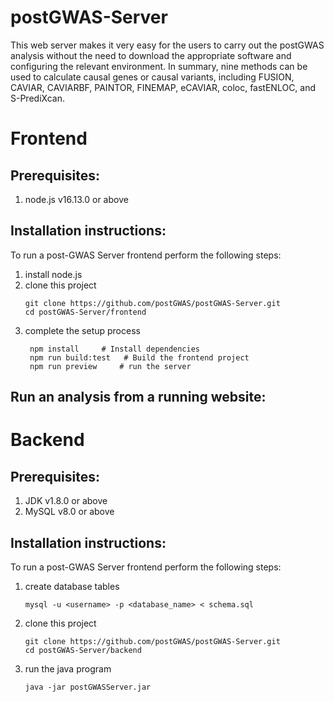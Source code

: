 # postGWAS-Server

This web server makes it very easy for the users to carry out the postGWAS analysis without the need to download the appropriate software and configuring the relevant environment. In summary, nine methods can be used to calculate causal genes or causal variants, including FUSION, CAVIAR, CAVIARBF, PAINTOR, FINEMAP, eCAVIAR, coloc, fastENLOC, and S-PrediXcan.

# Frontend

## Prerequisites:

1. node.js v16.13.0 or above

## Installation instructions:

To run a post-GWAS Server frontend perform the following steps:

1. install node.js
2. clone this project
   ```
   git clone https://github.com/postGWAS/postGWAS-Server.git
   cd postGWAS-Server/frontend
   ```
3. complete the setup process
   ```
    npm install     # Install dependencies
    npm run build:test   # Build the frontend project
    npm run preview     # run the server
   ```
   
## Run an analysis from a running website:

# Backend

## Prerequisites:

1. JDK v1.8.0 or above
2. MySQL v8.0 or above

## Installation instructions:

To run a post-GWAS Server frontend perform the following steps:

1. create database tables

   ```
   mysql -u <username> -p <database_name> < schema.sql
   ```

2. clone this project

   ```
   git clone https://github.com/postGWAS/postGWAS-Server.git
   cd postGWAS-Server/backend
   ```

3. run the java program

   ```
   java -jar postGWASServer.jar
   ```
